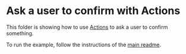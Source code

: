 # Ask a user to confirm with Actions
This folder is showing how to use [Actions](https://docs.chainlit.io/api-reference/action) to ask a user to confirm something.


To run the example, follow the instructions of the [main readme](/README.md).
